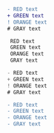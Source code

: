 ```diff
- RED text
+ GREEN text
! ORANGE text
# GRAY text
```

```diff
 RED text
 GREEN text
 ORANGE text
 GRAY text
```
```js
- RED text
+ GREEN text
! ORANGE text
# GRAY text
```
```diff
- RED text
- GREEN text
- ORANGE text
- GRAY text
```
